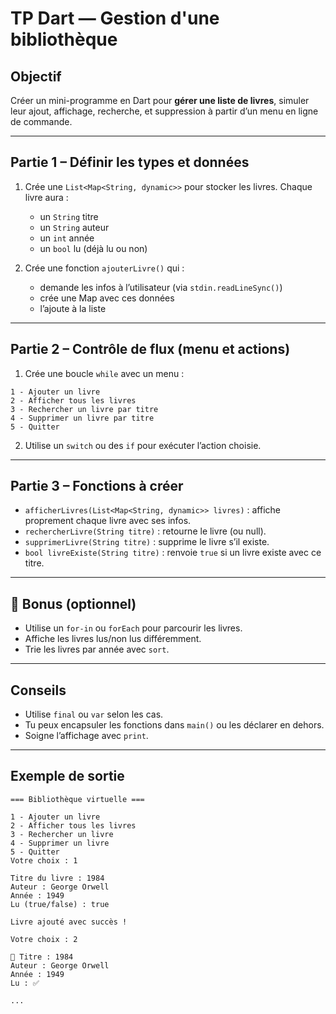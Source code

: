 # TP Dart — Gestion d'une bibliothèque

## Objectif

Créer un mini-programme en Dart pour **gérer une liste de livres**, simuler leur ajout, affichage, recherche, et suppression à partir d’un menu en ligne de commande.

---

## Partie 1 – Définir les types et données

1. Crée une `List<Map<String, dynamic>>` pour stocker les livres.
   Chaque livre aura :

   * un `String` titre
   * un `String` auteur
   * un `int` année
   * un `bool` lu (déjà lu ou non)

2. Crée une fonction `ajouterLivre()` qui :

   * demande les infos à l’utilisateur (via `stdin.readLineSync()`)
   * crée une Map avec ces données
   * l’ajoute à la liste

---

## Partie 2 – Contrôle de flux (menu et actions)

1. Crée une boucle `while` avec un menu :

```
1 - Ajouter un livre
2 - Afficher tous les livres
3 - Rechercher un livre par titre
4 - Supprimer un livre par titre
5 - Quitter
```

2. Utilise un `switch` ou des `if` pour exécuter l’action choisie.

---

## Partie 3 – Fonctions à créer

* `afficherLivres(List<Map<String, dynamic>> livres)` : affiche proprement chaque livre avec ses infos.
* `rechercherLivre(String titre)` : retourne le livre (ou null).
* `supprimerLivre(String titre)` : supprime le livre s’il existe.
* `bool livreExiste(String titre)` : renvoie `true` si un livre existe avec ce titre.

---

## 🔎 Bonus (optionnel)

* Utilise un `for-in` ou `forEach` pour parcourir les livres.
* Affiche les livres lus/non lus différemment.
* Trie les livres par année avec `sort`.

---

## Conseils

* Utilise `final` ou `var` selon les cas.
* Tu peux encapsuler les fonctions dans `main()` ou les déclarer en dehors.
* Soigne l’affichage avec `print`.

---

## Exemple de sortie

```
=== Bibliothèque virtuelle ===

1 - Ajouter un livre
2 - Afficher tous les livres
3 - Rechercher un livre
4 - Supprimer un livre
5 - Quitter
Votre choix : 1

Titre du livre : 1984
Auteur : George Orwell
Année : 1949
Lu (true/false) : true

Livre ajouté avec succès !

Votre choix : 2

📖 Titre : 1984
Auteur : George Orwell
Année : 1949
Lu : ✅

...
```